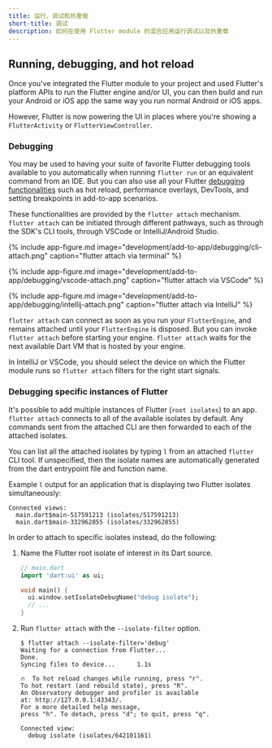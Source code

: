 ```yaml
---
title: 运行、调试和热重载
short-title: 调试
description: 如何在使用 Flutter module 的混合应用运行调试以及热重载
---
```


## Running, debugging, and hot reload

Once you've integrated the Flutter module to your project and used Flutter's
platform APIs to run the Flutter engine and/or UI,
you can then build and run your Android or iOS app the same way
you run normal Android or iOS apps.

However, Flutter is now powering the UI in places where you're showing a
`FlutterActivity` or `FlutterViewController`.

### Debugging

You may be used to having your suite of favorite Flutter debugging tools
available to you automatically when running `flutter run` or an equivalent
command from an IDE. But you can also use all your Flutter
[debugging functionalities][] such as hot reload, performance
overlays, DevTools, and setting breakpoints in add-to-app scenarios.

These functionalities are provided by the `flutter attach` mechanism.
`flutter attach` can be initiated through different pathways,
such as through the SDK's CLI tools,
through VSCode or IntelliJ/Android Studio.

{% include app-figure.md image="development/add-to-app/debugging/cli-attach.png" caption="flutter attach via terminal" %}

{% include app-figure.md image="development/add-to-app/debugging/vscode-attach.png" caption="flutter attach via VSCode" %}

{% include app-figure.md image="development/add-to-app/debugging/intellij-attach.png" caption="flutter attach via IntelliJ" %}

`flutter attach` can connect as soon as you run your `FlutterEngine`, and
remains attached until your `FlutterEngine` is disposed. But you can invoke
`flutter attach` before starting your engine. `flutter attach` waits for
the next available Dart VM that is hosted by your engine.

In IntelliJ or VSCode, you should select the device on which the Flutter
module runs so `flutter attach` filters for the right start signals.

### Debugging specific instances of Flutter

It's possible to add multiple instances of Flutter
(`root isolates`) to an app.  `flutter attach`
connects to all of the available isolates by default.
Any commands sent from the attached CLI are then forwarded
to each of the attached isolates.

You can list all the attached isolates by typing `l`
from an attached `flutter` CLI tool.
If unspecified, then the isolate names are automatically generated
from the dart entrypoint file and function name.

Example `l` output for an application that is displaying two Flutter isolates
simultaneously:

```terminal
Connected views:
  main.dart$main-517591213 (isolates/517591213)
  main.dart$main-332962855 (isolates/332962855)
```

In order to attach to specific isolates instead, do the following:

1. Name the Flutter root isolate of interest in its Dart source.

    <!-- skip -->
    ```dart
    // main.dart
    import 'dart:ui' as ui;

    void main() {
      ui.window.setIsolateDebugName("debug isolate");
      // ...
    }
    ```

2. Run `flutter attach` with the `--isolate-filter` option.

    ```terminal
    $ flutter attach --isolate-filter='debug'
    Waiting for a connection from Flutter...
    Done.
    Syncing files to device...      1.1s

    🔥  To hot reload changes while running, press "r".
    To hot restart (and rebuild state), press "R".
    An Observatory debugger and profiler is available
    at: http://127.0.0.1:43343/.
    For a more detailed help message,
    press "h". To detach, press "d"; to quit, press "q".

    Connected view:
      debug isolate (isolates/642101161)
    ```


[debugging functionalities]: /docs/testing/debugging
